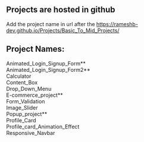 ## Projects are hosted in github

Add the project name in url after the https://rameshb-dev.github.io/Projects/Basic_To_Mid_Projects/ 

## Project Names:

Animated_Login_Signup_Form** <br>
Animated_Login_Signup_Form2** <br>
Calculator <br>
Content_Box <br>
Drop_Down_Menu <br>
E-commerce_project** <br>
Form_Validation <br>
Image_Slider <br>
Popup_project** <br>
Profile_Card <br>
Profile_card_Animation_Effect <br>
Responsive_Navbar <br>
